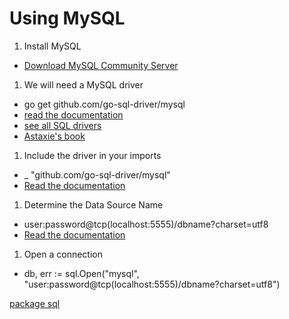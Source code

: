 # Using MySQL

1. Install MySQL
  - [Download MySQL Community Server](http://dev.mysql.com/downloads/)
1. We will need a MySQL driver
  - go get github.com/go-sql-driver/mysql
  - [read the documentation](https://github.com/go-sql-driver/mysql#installation)
  - [see all SQL drivers](https://github.com/golang/go/wiki/SQLDrivers)
  - [Astaxie's book](https://astaxie.gitbooks.io/build-web-application-with-golang/content/en/05.2.html)
1. Include the driver in your imports
  - _ "github.com/go-sql-driver/mysql"
  - [Read the documentation](https://github.com/go-sql-driver/mysql#usage)
1. Determine the Data Source Name
  - user:password@tcp(localhost:5555)/dbname?charset=utf8
  - [Read the documentation](https://github.com/go-sql-driver/mysql#dsn-data-source-name)
1. Open a connection
  - db, err := sql.Open("mysql", "user:password@tcp(localhost:5555)/dbname?charset=utf8")

[package sql](https://godoc.org/database/sql)
